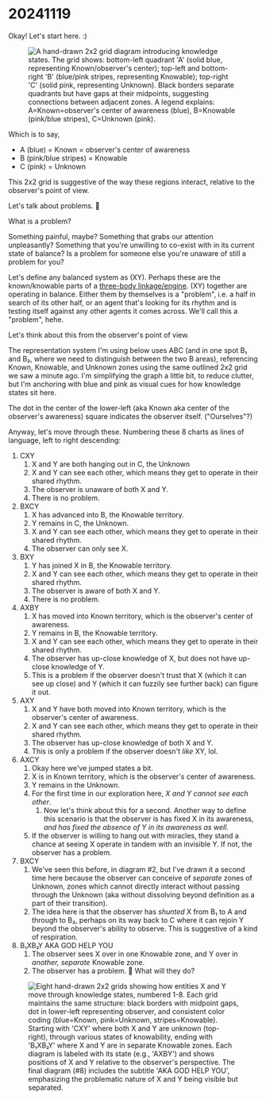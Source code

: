 # 20241119

Okay! Let's start here. :)

<figure><img src="../../.gitbook/assets/Screenshot 2024-11-19 at 7.33.22 AM.png" alt="A hand-drawn 2x2 grid diagram introducing knowledge states. The grid shows: bottom-left quadrant &#x27;A&#x27; (solid blue, representing Known/observer&#x27;s center); top-left and bottom-right &#x27;B&#x27; (blue/pink stripes, representing Knowable); top-right &#x27;C&#x27; (solid pink, representing Unknown). Black borders separate quadrants but have gaps at their midpoints, suggesting connections between adjacent zones. A legend explains: A=Known=observer&#x27;s center of awareness (blue), B=Knowable (pink/blue stripes), C=Unknown (pink)."><figcaption></figcaption></figure>

Which is to say,

* A (blue) = Known = observer's center of awareness
* B (pink/blue stripes) = Knowable
* C (pink) = Unknown

This 2x2 grid is suggestive of the way these regions interact, relative to the observer's point of view.

Let's talk about problems. 🤩

What is a problem?

Something painful, maybe? Something that grabs our attention unpleasantly? Something that you're unwilling to co-exist with in its current state of balance? Is a problem for someone else you're unaware of still a problem for you?

Let's define any balanced system as (XY). Perhaps these are the known/knowable parts of a [three-body linkage/engine](17.md#three-body-linkages-engines). (XY) together are operating in balance. Either them by themselves is a "problem", i.e. a half in search of its other half, or an agent that's looking for its rhythm and is testing itself against any other agents it comes across. We'll call this a "problem", hehe.

Let's think about this from the observer's point of view.

The representation system I'm using below uses ABC (and in one spot B₁ and B₂, where we need to distinguish between the two B areas), referencing Known, Knowable, and Unknown zones using the same outlined 2x2 grid we saw a minute ago. I'm simplifying the graph a little bit, to reduce clutter, but I'm anchoring with blue and pink as visual cues for how knowledge states sit here.

The dot in the center of the lower-left (aka Known aka center of the observer's awareness) square indicates the observer itself. ("Ourselves"?)

Anyway, let's move through these. Numbering these 8 charts as lines of language, left to right descending:

1. CXY
   1. X and Y are both hanging out in C, the Unknown
   2. X and Y can see each other, which means they get to operate in their shared rhythm.
   3. The observer is unaware of both X and Y.
   4. There is no problem.
2. BXCY
   1. X has advanced into B, the Knowable territory.
   2. Y remains in C, the Unknown.
   3. X and Y can see each other, which means they get to operate in their shared rhythm.
   4. The observer can only see X.
3. BXY
   1. Y has joined X in B, the Knowable territory.
   2. X and Y can see each other, which means they get to operate in their shared rhythm.
   3. The observer is aware of both X and Y.
   4. There is no problem.
4. AXBY
   1. X has moved into Known territory, which is the observer's center of awareness.
   2. Y remains in B, the Knowable territory.
   3. X and Y can see each other, which means they get to operate in their shared rhythm.
   4. The observer has up-close knowledge of X, but does not have up-close knowledge of Y.
   5. This is a problem if the observer doesn't trust that X (which it can see up close) and Y (which it can fuzzily see further back) can figure it out.
5. AXY
   1. X and Y have both moved into Known territory, which is the observer's center of awareness.
   2. X and Y can see each other, which means they get to operate in their shared rhythm.
   3. The observer has up-close knowledge of both X and Y.
   4. This is only a problem if the observer doesn't _like_ XY, lol.
6. AXCY
   1. Okay here we've jumped states a bit.
   2. X is in Known territory, which is the observer's center of awareness.
   3. Y remains in the Unknown.
   4. For the first time in our exploration here, _X and Y cannot see each other_.
      1. Now let's think about this for a second. Another way to define this scenario is that the observer is has fixed X in its awareness, _and has fixed the absence of Y in its awareness as well_.
   5. If the observer is willing to hang out with miracles, they stand a chance at seeing X operate in tandem with an invisible Y. If not, the observer has a problem.
7. BXCY
   1. We've seen this before, in diagram #2, but I've drawn it a second time here because the observer can conceive of _separate_ zones of Unknown, zones which cannot directly interact without passing through the Unknown (aka without dissolving beyond definition as a part of their transition).
   2. The idea here is that the observer has _shunted_ X from B₁ to A and through to B₂, perhaps on its way back to C where it can rejoin Y beyond the observer's ability to observe. This is suggestive of a kind of respiration.
8. B₁XB₂Y AKA GOD HELP YOU
   1. The observer sees X over in one Knowable zone, and Y over in _another, separate_ Knowable zone.
   2. The observer has a problem. 🤩 What will they do?

<figure><img src="../../.gitbook/assets/Screenshot 2024-11-19 at 7.46.04 AM.png" alt="Eight hand-drawn 2x2 grids showing how entities X and Y move through knowledge states, numbered 1-8. Each grid maintains the same structure: black borders with midpoint gaps, dot in lower-left representing observer, and consistent color coding (blue=Known, pink=Unknown, stripes=Knowable). Starting with &#x27;CXY&#x27; where both X and Y are unknown (top-right), through various states of knowability, ending with &#x27;B₁XB₂Y&#x27; where X and Y are in separate Knowable zones. Each diagram is labeled with its state (e.g., &#x27;AXBY&#x27;) and shows positions of X and Y relative to the observer&#x27;s perspective. The final diagram (#8) includes the subtitle &#x27;AKA GOD HELP YOU&#x27;, emphasizing the problematic nature of X and Y being visible but separated."><figcaption></figcaption></figure>
